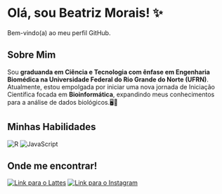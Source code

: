 # Olá, sou Beatriz Morais! ✨

Bem-vindo(a) ao meu perfil GitHub.

## Sobre Mim

Sou **graduanda em Ciência e Tecnologia com ênfase em Engenharia Biomédica na Universidade Federal do Rio Grande do Norte (UFRN)**. Atualmente, estou empolgada por iniciar uma nova jornada de Iniciação Científica focada em **Bioinformática**, expandindo meus conhecimentos para a análise de dados biológicos.🖥️🧬

## Minhas Habilidades

<img alt="R" src="https://img.shields.io/badge/R-276DC3?style=for-the-badge&logo=r&logoColor=white"/>
<img alt="JavaScript" src="https://img.shields.io/badge/JavaScript-F7DF1E?style=for-the-badge&logo=javascript&logoColor=black"/>

## Onde me encontrar!

[![Link para o Lattes](https://img.shields.io/badge/Lattes-0077B5?style=for-the-badge&logo=googlescholar&logoColor=white)](http://lattes.cnpq.br/3622929798150971)
[![Link para o Instagram](https://img.shields.io/badge/Instagram-E4405F?style=for-the-badge&logo=instagram&logoColor=white)](https://www.instagram.com/bea.rio_/)
